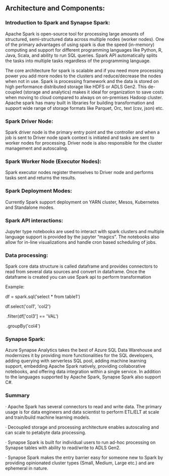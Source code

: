 ## Architecture and Components:

### Introduction to Spark and Synapse Spark:

Apache Spark is open-source tool for processing large amounts of structured, semi-structured data across multiple nodes (worker nodes). One of the primary advantages of using spark is due the speed (in-memory) computing and support for different programming languages like Python, R, Java, Scala, and ability to run SQL queries. Spark API automatically splits the tasks into multiple tasks regardless of the programming language.

The core architecture for spark is scalable and ­if you need more processing power you add more nodes to the clusters and reduce/decrease the nodes when not in use. Spark is processing framework and the data is stored on high performance distributed storage like HDFS or ADLS Gen2. This de-coupled (storage and analytics) makes it ideal for organization to save costs when moving to cloud compared to always on on-premises Hadoop cluster. Apache spark has many built in libraries for building transformation and support wide range of storage formats like Parquet, Orc, text (csv, json) etc.

### Spark Driver Node:

Spark driver node is the primary entry point and the controller and when a job is sent to Driver node spark context is initiated and tasks are sent to worker nodes for processing. Driver node is also responsible for the cluster management and autoscaling.

### Spark Worker Node (Executor Nodes):

Spark executor nodes register themselves to Driver node and performs tasks sent and returns the results.

### Spark Deployment Modes:

Currently Spark support deployment on YARN cluster, Mesos, Kubernetes and Standalone modes.

### Spark API interactions:

Jupyter type notebooks are used to interact with spark clusters and multiple language support is provided by the jupyter “magics”. The notebooks also allow for in-line visualizations and handle cron based scheduling of jobs.

### Data processing:

Spark core data structure is called dataframe and provides connectors to read from several data sources and convert in dataframe. Once the dataframe is created you can use Spark api to perform transformation

Example:

df = spark.sql('select * from table1')

df.select('col1', 'col2')

​    .filter(df['col3'] == 'VAL')

​    .groupBy('col4')

### Synapse Spark:

Azure Synapse Analytics takes the best of Azure SQL Data Warehouse and modernizes it by providing more functionalities for the SQL developers, adding querying with serverless SQL pool, adding machine learning support, embedding Apache Spark natively, providing collaborative notebooks, and offering data integration within a single service. In addition to the languages supported by Apache Spark, Synapse Spark also support C#.

### Summary

·    Apache Spark has several connectors to read and write data. The primary usage is for data engineers and data scientist to perform ETL/ELT at scale and train/build machine learning models.

·    Decoupled storage and processing architecture enables autoscaling and can scale to petabyte data processing.

·    Synapse Spark is built for individual users to run ad-hoc processing on Synapse tables with ability to read/write to ADLS Gen2.

·    Synapse Spark makes the entry barrier easy for someone new to Spark by providing opinionated cluster types (Small, Medium, Large etc.) and are ephemeral in nature. 